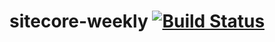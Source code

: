 # sitecore-weekly [![Build Status](https://travis-ci.org/sitecore-weekly/sitecore-weekly.github.io.svg?branch=hakyll)](https://travis-ci.org/sitecore-weekly/sitecore-weekly.github.io) 
